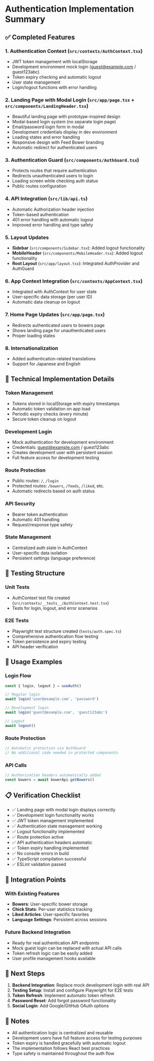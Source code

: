 # Authentication Implementation Summary

## ✅ Completed Features

### 1. Authentication Context (`src/contexts/AuthContext.tsx`)
- JWT token management with localStorage
- Development environment mock login (guest@example.com / guest123abc)
- Token expiry checking and automatic logout
- User state management
- Login/logout functions with error handling

### 2. Landing Page with Modal Login (`src/app/page.tsx` + `src/components/LandingHeader.tsx`)
- Beautiful landing page with prototype-inspired design
- Modal-based login system (no separate login page)
- Email/password login form in modal
- Development credentials display in dev environment
- Loading states and error handling
- Responsive design with Feed Bower branding
- Automatic redirect for authenticated users

### 3. Authentication Guard (`src/components/AuthGuard.tsx`)
- Protects routes that require authentication
- Redirects unauthenticated users to login
- Loading screen while checking auth status
- Public routes configuration

### 4. API Integration (`src/lib/api.ts`)
- Automatic Authorization header injection
- Token-based authentication
- 401 error handling with automatic logout
- Improved error handling and type safety

### 5. Layout Updates
- **Sidebar** (`src/components/Sidebar.tsx`): Added logout functionality
- **MobileHeader** (`src/components/MobileHeader.tsx`): Added logout functionality
- **Root Layout** (`src/app/layout.tsx`): Integrated AuthProvider and AuthGuard

### 6. App Context Integration (`src/contexts/AppContext.tsx`)
- Integrated with AuthContext for user state
- User-specific data storage (per user ID)
- Automatic data cleanup on logout

### 7. Home Page Updates (`src/app/page.tsx`)
- Redirects authenticated users to bowers page
- Shows landing page for unauthenticated users
- Proper loading states

### 8. Internationalization
- Added authentication-related translations
- Support for Japanese and English

## 🔧 Technical Implementation Details

### Token Management
- Tokens stored in localStorage with expiry timestamps
- Automatic token validation on app load
- Periodic expiry checks (every minute)
- Secure token cleanup on logout

### Development Login
- Mock authentication for development environment
- Credentials: guest@example.com / guest123abc
- Creates development user with persistent session
- Full feature access for development testing

### Route Protection
- Public routes: `/`, `/login`
- Protected routes: `/bowers`, `/feeds`, `/liked`, etc.
- Automatic redirects based on auth status

### API Security
- Bearer token authentication
- Automatic 401 handling
- Request/response type safety

### State Management
- Centralized auth state in AuthContext
- User-specific data isolation
- Persistent settings (language preference)

## 🧪 Testing Structure

### Unit Tests
- AuthContext test file created (`src/contexts/__tests__/AuthContext.test.tsx`)
- Tests for login, logout, and error scenarios

### E2E Tests
- Playwright test structure created (`tests/auth.spec.ts`)
- Comprehensive authentication flow testing
- Token persistence and expiry testing
- API header verification

## 🚀 Usage Examples

### Login Flow
```typescript
const { login, logout } = useAuth()

// Regular login
await login('user@example.com', 'password')

// Development login
await login('guest@example.com', 'guest123abc')

// Logout
await logout()
```

### Route Protection
```typescript
// Automatic protection via AuthGuard
// No additional code needed in protected components
```

### API Calls
```typescript
// Authorization headers automatically added
const bowers = await bowerApi.getBowers()
```

## 📋 Verification Checklist

- ✅ Landing page with modal login displays correctly
- ✅ Development login functionality works
- ✅ JWT token management implemented
- ✅ Authentication state management working
- ✅ Logout functionality implemented
- ✅ Route protection active
- ✅ API authentication headers automatic
- ✅ Token expiry handling implemented
- ✅ No console errors in build
- ✅ TypeScript compilation successful
- ✅ ESLint validation passed

## 🔄 Integration Points

### With Existing Features
- **Bowers**: User-specific bower storage
- **Chick Stats**: Per-user statistics tracking
- **Liked Articles**: User-specific favorites
- **Language Settings**: Persistent across sessions

### Future Backend Integration
- Ready for real authentication API endpoints
- Mock guest login can be replaced with actual API calls
- Token refresh logic can be easily added
- User profile management hooks available

## 🎯 Next Steps

1. **Backend Integration**: Replace mock development login with real API
2. **Testing Setup**: Install and configure Playwright for E2E tests
3. **Token Refresh**: Implement automatic token refresh
4. **Password Reset**: Add forgot password functionality
5. **Social Login**: Add Google/GitHub OAuth options

## 📝 Notes

- All authentication logic is centralized and reusable
- Development users have full feature access for testing purposes
- Token expiry is handled gracefully with automatic logout
- The implementation follows React best practices
- Type safety is maintained throughout the auth flow